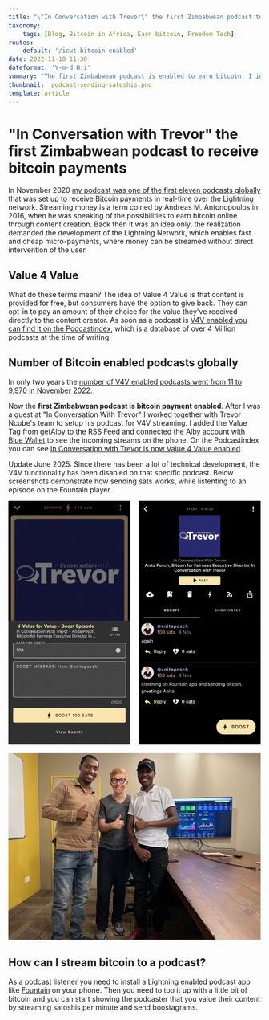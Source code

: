 ```yaml
---
title: "\"In Conversation with Trevor\" the first Zimbabwean podcast to receive bitcoin payments"
taxonomy:
    tags: [Blog, Bitcoin in Africa, Earn bitcoin, Freedom Tech]
routes:
    default: '/icwt-bitcoin-enabled'
date: 2022-11-10 11:30
dateformat: 'Y-m-d H:i'
summary: "The first Zimbabwean podcast is enabled to earn bitcoin. I integrated Trevor Ncube's \"In Conversation with Trevor\" with Alby and Blue Wallet for Value 4 Value podcasting."
thumbnail: _podcast-sending-satoshis.png
template: article
---
```


# "In Conversation with Trevor" the first Zimbabwean podcast to receive bitcoin payments

In November 2020 [my podcast was one of the first eleven podcasts globally](/bitcoin-podcast-enable-streaming-money) that was set up to receive Bitcoin payments in real-time over the Lightning network. Streaming money is a term coined by Andreas M. Antonopoulos in 2016, when he was speaking of the possibilities to earn bitcoin online through content creation. Back then it was an idea only, the realization demanded the development of the Lightning Network, which enables fast and cheap micro-payments, where money can be streamed without direct intervention of the user. 

## Value 4 Value

What do these terms mean? The idea of Value 4 Value is that content is provided for free, but consumers have the option to give back. They can opt-in to pay an amount of their choice for the value they've received directly to the content creator. As soon as a podcast is [V4V enabled you can find it on the Podcastindex](https://podcastindex.org/podcast/value4value), which is a database of over 4 Million podcasts at the time of writing.

## Number of Bitcoin enabled podcasts globally 

In only two years the [number of V4V enabled podcasts went from 11 to 9,970 in November 2022](https://podcastindex.org/podcast/value4value).

Now the **first Zimbabwean podcast is bitcoin payment enabled**. After I was a guest at "In Conversation With Trevor" I worked together with Trevor Ncube's team to setup his podcast for V4V streaming. I added the Value Tag from [getAlby](https://getalby.com) to the RSS Feed and connected the Alby account with [Blue Wallet](https://bluewallet.io/) to see the incoming streams on the phone. On the Podcastindex you can see [In Conversation with Trevor is now Value 4 Value enabled](https://podcastindex.org/podcast/5784258). 

Update June 2025: Since there has been a lot of technical development, the V4V functionality has been disabled on that specific podcast. Below screenshots demonstrate how sending sats works, while listenting to an episode on the Fountain player.

![Sending a message and some satoshis via Fountain app](_podcast-sending-satoshis.png)

![Team V4V Zimbabwe](_team-podcast-20-zimbabwe.JPG)

## How can I stream bitcoin to a podcast?

As a podcast listener you need to install a Lightning enabled podcast app like [Fountain](https://www.fountain.fm/) on your phone. Then you need to top it up with a little bit of bitcoin and you can start showing the podcaster that you value their content by streaming satoshis per minute and send boostagrams.





